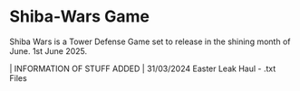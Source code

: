 # Shiba-Wars Game
Shiba Wars is a Tower Defense Game set to release in the shining month of June. 1st June 2025.

| INFORMATION OF STUFF ADDED |
31/03/2024
Easter Leak Haul - .txt Files
